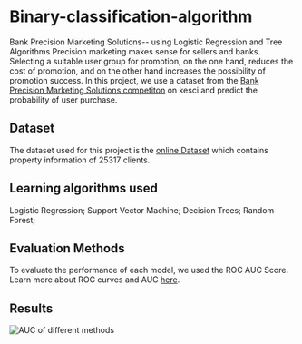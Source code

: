 # Binary-classification-algorithm
Bank Precision Marketing Solutions-- using Logistic Regression and Tree Algorithms
Precision marketing makes sense for sellers and banks. Selecting a suitable user group for promotion, on the one hand, reduces the cost of promotion, and on the other hand increases the possibility of promotion success. In this project, we use a dataset from the [Bank Precision Marketing Solutions competiton](https://www.kesci.com/home/competition/5c234c6626ba91002bfdfdd3/content/0) on kesci and predict the probability of user purchase.
## Dataset
The dataset used for this project is the [online Dataset](https://www.kesci.com/home/competition/5c234c6626ba91002bfdfdd3/content/2) which contains property information of 25317 clients. 
## Learning algorithms used
Logistic Regression;
Support Vector Machine;
Decision Trees;
Random Forest;
## Evaluation Methods
To evaluate the performance of each model, we used the ROC AUC Score. Learn more about ROC curves and AUC [here](https://www.dataschool.io/roc-curves-and-auc-explained/).
## Results
![AUC of different methods](C:\Users\zhuqiqi\Desktop)
